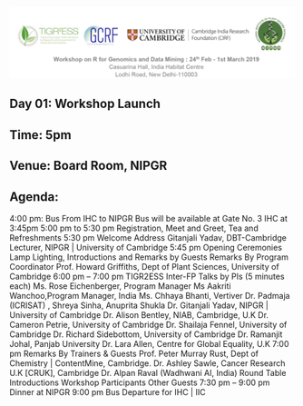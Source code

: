 
<img src = /Images/R4R_header.png>

## Day 01: Workshop Launch
## Time: 5pm
## Venue: Board Room, NIPGR

## Agenda: 

4:00 pm: Bus From IHC to NIPGR Bus will be available at Gate No. 3 IHC at 3:45pm
5:00 pm to 5:30 pm
Registration, Meet and Greet, Tea and Refreshments
5:30 pm
Welcome Address
Gitanjali Yadav, DBT-Cambridge Lecturer, NIPGR | University of Cambridge
5:45 pm
Opening Ceremonies
Lamp Lighting, Introductions and Remarks by Guests
Remarks By Program Coordinator
Prof. Howard Griffiths, Dept of Plant Sciences, University of Cambridge
6:00 pm – 7:00 pm
TIGR2ESS Inter-FP Talks by PIs (5 minutes each)
Ms. Rose Eichenberger, Program Manager
Ms Aakriti Wanchoo,Program Manager, India
Ms. Chhaya Bhanti, Vertiver
Dr. Padmaja (ICRISAT) , Shreya Sinha, Anuprita Shukla
Dr. Gitanjali Yadav, NIPGR | University of Cambridge
Dr. Alison Bentley, NIAB, Cambridge, U.K
Dr. Cameron Petrie, University of Cambridge
Dr. Shailaja Fennel, University of Cambridge
Dr. Richard Sidebottom, University of Cambridge
Dr. Ramanjit Johal, Panjab University
Dr. Lara Allen, Centre for Global Equality, U.K
7:00 pm
Remarks By Trainers & Guests
Prof. Peter Murray Rust, Dept of Chemistry | ContentMine, Cambridge.
Dr. Ashley Sawle, Cancer Research U.K [CRUK], Cambridge
Dr. Alpan Raval (Wadhwani AI, India)
Round Table Introductions
Workshop Participants
Other Guests
7:30 pm – 9:00 pm
Dinner at NIPGR
9:00 pm
Bus Departure for IHC | IIC
